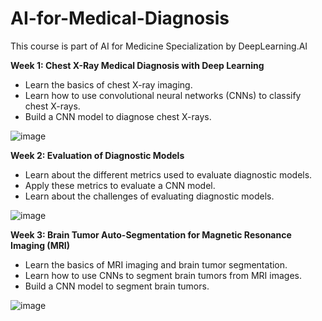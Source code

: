 # AI-for-Medical-Diagnosis
This course is part of AI for Medicine Specialization by DeepLearning.AI


**Week 1: Chest X-Ray Medical Diagnosis with Deep Learning**

* Learn the basics of chest X-ray imaging.
* Learn how to use convolutional neural networks (CNNs) to classify chest X-rays.
* Build a CNN model to diagnose chest X-rays.


![image](https://github.com/HayLahav/AI-for-Medical-Diagnosis/assets/111200362/d8b52e56-72da-42e7-aa7d-2ba318352722)

**Week 2: Evaluation of Diagnostic Models**


* Learn about the different metrics used to evaluate diagnostic models.
* Apply these metrics to evaluate a CNN model.
* Learn about the challenges of evaluating diagnostic models.

![image](https://github.com/HayLahav/AI-for-Medical-Diagnosis/assets/111200362/7eefec27-68f9-480f-b915-64b2a6dc34bd)

**Week 3: Brain Tumor Auto-Segmentation for Magnetic Resonance Imaging (MRI)**

* Learn the basics of MRI imaging and brain tumor segmentation.
* Learn how to use CNNs to segment brain tumors from MRI images.
* Build a CNN model to segment brain tumors.

![image](https://github.com/HayLahav/AI-for-Medical-Diagnosis/assets/111200362/5737412f-4331-48bd-8098-b3fc86379e2f)

